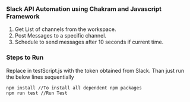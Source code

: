 ### Slack API Automation using Chakram and Javascript Framework
1. Get List of channels from the workspace.
2. Post Messages to a specific channel.
3. Schedule to send messages after 10 seconds if current time.

### Steps to Run
Replace <token> in testScript.js with the token obtained from Slack.
Than just run the below lines sequentially
```
npm install //To install all dependent npm packages
npm run test //Run Test
```
